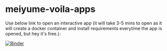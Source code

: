 # meiyume-voila-apps

Use below link to open an interactive app (it will take 3-5 mins to open as it will create a docker container and install requirements everytime the app is opened, but hey it's free.):

[![Binder](https://mybinder.org/badge_logo.svg)](https://mybinder.org/v2/gh/travel-code-sleep/meiyume_voila_apps.git/master?urlpath=voila%2Frender%2FDevelop_New_Products.ipynb)
